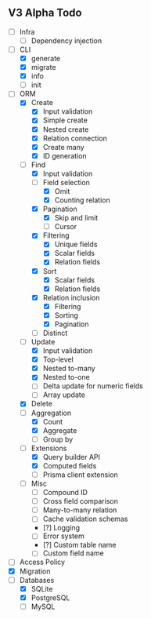 ## V3 Alpha Todo

-   [ ] Infra
    -   [ ] Dependency injection
-   [ ] CLI
    -   [x] generate
    -   [x] migrate
    -   [x] info
    -   [ ] init
-   [ ] ORM
    -   [x] Create
        -   [x] Input validation
        -   [x] Simple create
        -   [x] Nested create
        -   [x] Relation connection
        -   [x] Create many
        -   [x] ID generation
    -   [ ] Find
        -   [x] Input validation
        -   [ ] Field selection
            -   [x] Omit
            -   [x] Counting relation
        -   [x] Pagination
            -   [x] Skip and limit
            -   [ ] Cursor
        -   [x] Filtering
            -   [x] Unique fields
            -   [x] Scalar fields
            -   [x] Relation fields
        -   [x] Sort
            -   [x] Scalar fields
            -   [x] Relation fields
        -   [x] Relation inclusion
            -   [x] Filtering
            -   [x] Sorting
            -   [x] Pagination
        -   [ ] Distinct
    -   [ ] Update
        -   [x] Input validation
        -   [x] Top-level
        -   [x] Nested to-many
        -   [x] Nested to-one
        -   [ ] Delta update for numeric fields
        -   [ ] Array update
    -   [x] Delete
    -   [ ] Aggregation
        -   [x] Count
        -   [x] Aggregate
        -   [ ] Group by
    -   [ ] Extensions
        -   [x] Query builder API
        -   [x] Computed fields
        -   [ ] Prisma client extension
    -   [ ] Misc
        -   [ ] Compound ID
        -   [ ] Cross field comparison
        -   [ ] Many-to-many relation
        -   [ ] Cache validation schemas
        -   [?] Logging
        -   [ ] Error system
        -   [?] Custom table name
        -   [ ] Custom field name
-   [ ] Access Policy
-   [x] Migration
-   [ ] Databases
    -   [x] SQLite
    -   [x] PostgreSQL
    -   [ ] MySQL
